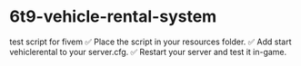 # 6t9-vehicle-rental-system
test script for fivem
✅ Place the script in your resources folder.
✅ Add start vehiclerental to your server.cfg.
✅ Restart your server and test it in-game.

